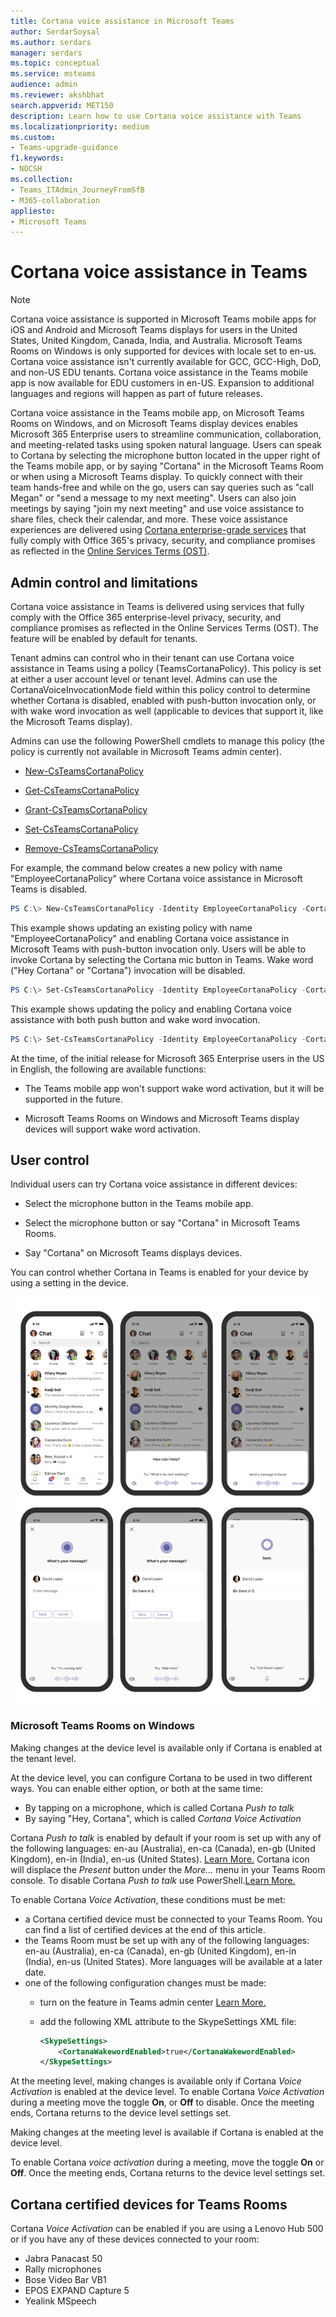 ```yaml
---
title: Cortana voice assistance in Microsoft Teams
author: SerdarSoysal
ms.author: serdars
manager: serdars
ms.topic: conceptual
ms.service: msteams
audience: admin
ms.reviewer: akshbhat
search.appverid: MET150
description: Learn how to use Cortana voice assistance with Teams
ms.localizationpriority: medium
ms.custom: 
- Teams-upgrade-guidance
f1.keywords:
- NOCSH
ms.collection: 
- Teams_ITAdmin_JourneyFromSfB
- M365-collaboration
appliesto:
- Microsoft Teams
---
```


# Cortana voice assistance in Teams

> [!Note]
> Cortana voice assistance is supported in Microsoft Teams mobile apps for iOS and Android and Microsoft Teams displays for users in the United States, United Kingdom, Canada, India, and Australia. Microsoft Teams Rooms on Windows is only supported for devices with locale set to en-us. Cortana voice assistance isn't currently available for GCC, GCC-High, DoD, and non-US EDU tenants. Cortana voice assistance in the Teams mobile app is now available for EDU customers in en-US. Expansion to additional languages and regions will happen as part of future releases.


Cortana voice assistance in the Teams mobile app, on Microsoft Teams Rooms on Windows, and on Microsoft Teams display devices enables Microsoft 365 Enterprise users to streamline communication, collaboration, and meeting-related tasks using spoken natural language. Users can speak to Cortana by selecting the microphone button located in the upper right of the Teams mobile app, or by saying "Cortana" in the Microsoft Teams Room or when using a Microsoft Teams display. To quickly connect with their team hands-free and while on the go, users can say queries such as "call Megan" or "send a message to my next meeting". Users can also join meetings by saying "join my next meeting" and use voice assistance to share files, check their calendar, and more. These voice assistance experiences are delivered using [Cortana enterprise-grade services](/microsoft-365/admin/misc/cortana-integration?view=o365-worldwide) that fully comply with Office 365's privacy, security, and compliance promises as reflected in the [Online Services Terms (OST)](https://www.microsoft.com/licensing/product-licensing/products?rtc=1).

## Admin control and limitations

Cortana voice assistance in Teams is delivered using services that fully comply with the Office 365 enterprise-level privacy, security, and compliance promises as reflected in the Online Services Terms (OST). The feature will be enabled by default for tenants.

Tenant admins can control who in their tenant can use Cortana voice assistance in Teams using a policy (TeamsCortanaPolicy). This policy is set at either a user account level or tenant level. Admins can use the CortanaVoiceInvocationMode field within this policy control to determine whether Cortana is disabled, enabled with push-button invocation only, or with wake word invocation as well (applicable to devices that support it, like the Microsoft Teams display).

Admins can use the following PowerShell cmdlets to manage this policy (the policy is currently not available in Microsoft Teams admin center).

- [New-CsTeamsCortanaPolicy](/powershell/module/skype/New-CsTeamsCortanaPolicy)

- [Get-CsTeamsCortanaPolicy](/powershell/module/skype/Get-CsTeamsCortanaPolicy)

- [Grant-CsTeamsCortanaPolicy](/powershell/module/skype/Grant-CsTeamsCortanaPolicy)

- [Set-CsTeamsCortanaPolicy](/powershell/module/skype/Set-CsTeamsCortanaPolicy)

- [Remove-CsTeamsCortanaPolicy](/powershell/module/skype/Remove-CsTeamsCortanaPolicy)

For example, the command below creates a new policy with name "EmployeeCortanaPolicy" where Cortana voice assistance in Microsoft Teams is disabled.  

```PowerShell
PS C:\> New-CsTeamsCortanaPolicy -Identity EmployeeCortanaPolicy -CortanaVoiceInvocationMode Disabled
```

This example shows updating an existing policy with name "EmployeeCortanaPolicy" and enabling Cortana voice assistance in Microsoft Teams with push-button invocation only. Users will be able to invoke Cortana by selecting the Cortana mic button in Teams. Wake word ("Hey Cortana" or "Cortana") invocation will be disabled.  

```PowerShell
PS C:\> Set-CsTeamsCortanaPolicy -Identity EmployeeCortanaPolicy -CortanaVoiceInvocationMode PushToTalkUserOverride
```

This example shows updating the policy and enabling Cortana voice assistance with both push button and wake word invocation.

```PowerShell
PS C:\> Set-CsTeamsCortanaPolicy -Identity EmployeeCortanaPolicy -CortanaVoiceInvocationMode WakeWordPushToTalkUserOverride
```

At the time, of the initial release for Microsoft 365 Enterprise users in the US in English, the following are available functions:

- The Teams mobile app won't support wake word activation, but it will be supported in the future.  

- Microsoft Teams Rooms on Windows and Microsoft Teams display devices will support wake word activation.

## User control

Individual users can try Cortana voice assistance in different devices:

- Select the microphone button in the Teams mobile app.

- Select the microphone button or say "Cortana" in Microsoft Teams Rooms.

- Say "Cortana" on Microsoft Teams displays devices.

You can control whether Cortana in Teams is enabled for your device by using a setting in the device.

![shows the progression of mobile windows when you enable Cortana.](media/cortana-mobile-sequence.png)

### Microsoft Teams Rooms on Windows

Making changes at the device level is available only if Cortana is enabled at the tenant level. 

At the device level, you can configure Cortana to be used in two different ways. You can enable either option, or both at the same time: 
- By tapping on a microphone, which is called Cortana _Push to talk_
- By saying "Hey, Cortana", which is called _Cortana Voice Activation_

Cortana _Push to talk_ is enabled by default if your room is set up with any of the following languages: en-au (Australia), en-ca (Canada), en-gb (United Kingdom), en-in (India), en-us (United States). [Learn More.](/MicrosoftTeams/rooms/console#to-apply-your-desired-language) Cortana icon will displace the _Present_ button under the _More..._ menu in your Teams Room console. To disable Cortana _Push to talk_ use PowerShell.[Learn More.](/powershell/module/skype/new-csteamscortanapolicy?view=skype-ps#example-1)

To enable Cortana _Voice Activation_, these conditions must be met:
- a Cortana certified device must be connected to your Teams Room. You can find a list of certified devices at the end of this article.
- the Teams Room must be set up with any of the following languages: en-au (Australia), en-ca (Canada), en-gb (United Kingdom), en-in (India), en-us (United States). More languages will be available at a later date.
- one of the following configuration changes must be made:
  - turn on the feature in Teams admin center [Learn More.](/microsoftteams/rooms/rooms-manage)
  - add the following XML attribute to the SkypeSettings XML file:

    ```xml
    <SkypeSettings>  
        <CortanaWakewordEnabled>true</CortanaWakewordEnabled>  
    </SkypeSettings> 
    ```
    
At the meeting level, making changes is available only if Cortana _Voice Activation_ is enabled at the device level.  To enable Cortana _Voice Activation_ during a meeting move the toggle **On**, or **Off** to disable. Once the meeting ends, Cortana returns to the device level settings set.


Making changes at the meeting level is available if Cortana is enabled at the device level.

To enable Cortana _voice activation_ during a meeting, move the toggle **On** or **Off**. Once the meeting ends, Cortana returns to the device level settings set.


## Cortana certified devices for Teams Rooms
Cortana _Voice Activation_ can be enabled if you are using a Lenovo Hub 500 or if you have any of these devices connected to your room:
- Jabra Panacast 50 
- Rally microphones
- Bose Video Bar VB1
- EPOS EXPAND Capture 5
- Yealink MSpeech  

